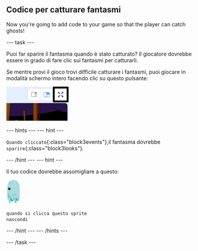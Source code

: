 ## Codice per catturare fantasmi

Now you're going to add code to your game so that the player can catch ghosts!

\--- task \---

Puoi far sparire il fantasma quando è stato catturato? Il giocatore dovrebbe essere in grado di fare clic sui fantasmi per catturarli.

Se mentre provi il gioco trovi difficile catturare i fantasmi, puoi giocare in modalità schermo intero facendo clic su questo pulsante:

![screenshot](images/ghost-fullscreen-annotated.png)

\--- hints \--- \--- hint \---

`Quando cliccato`{:class="block3events"},il fantasma dovrebbe `sparire`{:class="block3looks"}.

\--- /hint \--- \--- hint \---

Il tuo codice dovrebbe assomigliare a questo:

![sprite del fantasma](images/ghost-sprite.png)

```blocks3
quando si clicca questo sprite
nascondi
```

\--- /hint \--- \--- /hints \---

\--- /task \---